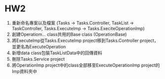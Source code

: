 HW2
========
1. 重新命名專案以及檔案 (Tasks -> Tasks.Controller, TaskList -> TaskController, Tasks.ExecuteImp -> Tasks.ExeciteOperationImp)
2. 創建Operatiom... class共用的Base class (OperationBase)
3. 將ExecuteImp從Tasks.ExecuteImp project移到Tasks.Controller project，並更名為ExecuteOperation
4. 新增data class包裝TaskListData中的回傳資料
5. 刪除Tasks.Service project
6. 將OperationImp project中的class全部移至ExecuteOperationImp project的Imp資料夾中